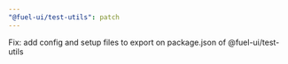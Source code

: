 ```yaml
---
"@fuel-ui/test-utils": patch
---
```


Fix: add config and setup files to export on package.json of @fuel-ui/test-utils
